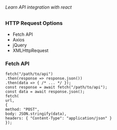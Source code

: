 ###### Learn API integration with react

### HTTP Request Options

- Fetch API
- Axios
- jQuery
- XMLHttpRequest

### Fetch API

```
fetch("/path/to/api")
.then(response => response.json())
.then(data => { /* ... */ });
const response = await fetch("/path/to/api");
const data = await response.json();
fetch(
url,
{
method: "POST",
body: JSON.stringify(data),
headers: { "Content-Type": "application/json" }
});
```
